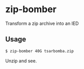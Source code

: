 # zip-bomber

Transform a zip archive into an IED

## Usage

```bash
$ zip-bomber 40G tsarbomba.zip
```

Unzip and see.
